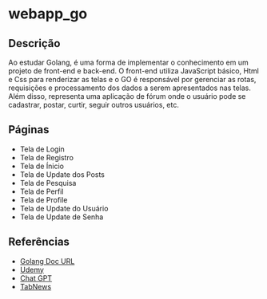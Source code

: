 # webapp_go

## Descrição

Ao estudar Golang, é uma forma de implementar o conhecimento em um projeto de front-end e back-end.
O front-end utiliza JavaScript básico, Html e Css para renderizar as telas e o GO é responsável por gerenciar as rotas, requisições e processamento dos dados a serem apresentados nas telas.
Além disso, representa uma aplicação de fórum onde o usuário pode se cadastrar, postar, curtir, seguir outros usuários, etc.

## Páginas

* Tela de Login
* Tela de Registro
* Tela de Ínicio
* Tela de Update dos Posts
* Tela de Pesquisa
* Tela de Perfil
* Tela de Profile
* Tela de Update do Usuário
* Tela de Update de Senha

## Referências

- [Golang Doc URL](https://go.dev/doc/)
- [Udemy](https://www.udemy.com/)
- [Chat GPT](https://chat.openai.com/)
- [TabNews](https://www.tabnews.com.br/) 
